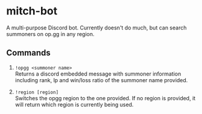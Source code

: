 # mitch-bot
A multi-purpose Discord bot.  Currently doesn't do much, but can search summoners on op.gg in any region.

## Commands
1) `!opgg <summoner name>`
<br/>Returns a discord embedded message with summoner information including rank, lp and win/loss ratio of the summoner name provided.

2) `!region [region]`
<br/>Switches the opgg region to the one provided.  If no region is provided, it will return which region is currently being used.
